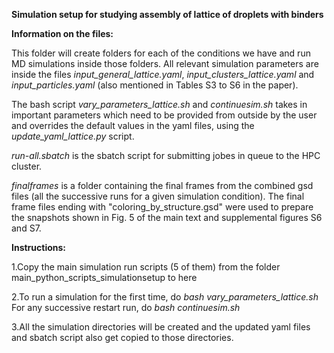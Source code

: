 **Simulation setup for studying assembly of lattice of droplets with binders**


**Information on the files:**

This folder will create folders for each of the conditions we have and run MD simulations inside those folders. All relevant simulation parameters are inside the files *input_general_lattice.yaml*, *input_clusters_lattice.yaml* and *input_particles.yaml* (also mentioned in Tables S3 to S6 in the paper).

The bash script *vary_parameters_lattice.sh* and *continuesim.sh* takes in important parameters which need to be provided from outside by the user and overrides the default values in the yaml files, using the *update_yaml_lattice.py* script. 

*run-all.sbatch* is the sbatch script for submitting jobes in queue to the HPC cluster.

*finalframes* is a folder containing the final frames from the combined gsd files (all the successive runs for a given simulation condition). The final frame files ending with "coloring_by_structure.gsd" were used to prepare the snapshots shown in Fig. 5 of the main text and supplemental figures S6 and S7.


**Instructions:**

1.Copy the main simulation run scripts (5 of them) from the folder main_python_scripts_simulationsetup to here

2.To run a simulation for the first time, do *bash vary_parameters_lattice.sh*
  For any successive restart run, do *bash continuesim.sh*

3.All the simulation directories will be created and the updated yaml files and sbatch script also get copied to those directories. 


     
